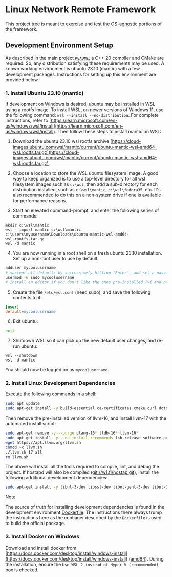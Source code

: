 # Linux Network Remote Framework

This project tree is meant to exercise and test the OS-agnostic portions of the framework.

## Development Environment Setup

As described in the main project [`README`](/README.md), a C++ 20 compiler and CMake are required. So, any distribution satisfying these requirements may be used. A known working environment is ubuntu 23.10 (mantic) with a few development packages. Instructions for setting up this environment are provided below.

### 1. Install Ubuntu 23.10 (mantic)

If development on Windows is desired, ubuntu may be installed in WSL using a rootfs image. To install WSL, on newer versions of Windows 11, use the following command: `wsl --install --no-distribution`. For complete instructions, refer to [https://learn.microsoft.com/en-us/windows/wsl/install](https://learn.microsoft.com/en-us/windows/wsl/install). Then follow these steps to install mantic on WSL:

1. Download the ubuntu 23.10 wsl rootfs archive [https://cloud-images.ubuntu.com/wsl/mantic/current/ubuntu-mantic-wsl-amd64-wsl.rootfs.tar.gz](https://cloud-images.ubuntu.com/wsl/mantic/current/ubuntu-mantic-wsl-amd64-wsl.rootfs.tar.gz).
2. Choose a location to store the WSL ubuntu filesystem image. A good way to keep organized is to use a top-level directory for all wsl filesystem images such as `c:\wsl`, then add a sub-directory for each distribution installed, such as `c:\wsl\mantic`, `c:\wsl\fedora35`, etc. It's also recommended to do this on a non-system drive if one is available for performance reasons.

3. Start an elevated command-prompt, and enter the following series of commands:

```Shell
mkdir c:\wsl\mantic
wsl --import mantic c:\wsl\mantic c:\users\myusername\Downloads\ubuntu-mantic-wsl-amd64-wsl.rootfs.tar.gz
wsl -d mantic
```

4. You are now running in a root shell on a fresh ubuntu 23.10 installation. Set up a non-root user to use by default:

```bash
adduser mycoolusername
# <accept all defaults by successively hitting 'Enter', and set a password>
usermod -G sudo mycoolusername
# install an editor if you don't like the ones pre-installed (vi and nano are available out of the box)
```

5. Create the file `/etc/wsl.conf` (need sudo), and save the following contents to it:

```ini 
[user]
default=mycoolusername
```

6. Exit ubuntu:

```bash
exit
```

7. Shutdown WSL so it can pick up the new default user changes, and re-run ubuntu:

```Shell
wsl --shutdown
wsl -d mantic
```

You should now be logged on as `mycoolusername`.

### 2. Install Linux Development Dependencies

Execute the following commands in a shell:

```bash
sudo apt update
sudo apt-get install -y build-essential ca-certificates cmake curl dotnet7 git gnupg2 linux-libc-dev ninja-build pkg-config tar unzip zip
```

Then remove the pre-installed version of llvm-16, and install llvm-17 with the automated install script:

```bash
sudo apt-get remove -y --purge clang-16* lldb-16* llvm-16*
sudo apt-get install -y --no-install-recommends lsb-release software-properties-common wget
wget https://apt.llvm.org/llvm.sh
chmod +x llvm.sh
./llvm.sh 17 all
rm llvm.sh
```

The above will install all the tools required to compile, lint, and debug the project. If hostapd will also be compiled ([git://w1.fi/hostap.git](git://w1.fi/hostap.git)), install the following additional development dependencies:

```bash
sudo apt-get install -y libnl-3-dev libssl-dev libnl-genl-3-dev libnl-3-dev libdbus-c++-dev libnl-route-3-dev flex bison dwarves libelf-dev bc
```

> [!NOTE]
> The source of truth for installing development dependencies is found in the development environment [Dockerfile](/.docker/netremote-dev/Dockerfile). The instructions there always trump the instructions here as the contianer described by the `Dockerfile` is used to build the official package.

### 3. Install Docker on Windows

Download and install docker from [https://docs.docker.com/desktop/install/windows-install](https://docs.docker.com/desktop/install/windows-install) ([amd64](https://desktop.docker.com/win/main/amd64/Docker%20Desktop%20Installer.exe)). During the installation, ensure the `Use WSL 2 instead of Hyper-V (recommended)` box is checked.
